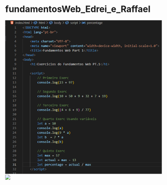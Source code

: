 # fundamentosWeb_Edrei_e_Raffael
<img src="./img/exerc01.png" width="700" />
<img src="./img/exerc01_01.png" width="700" />